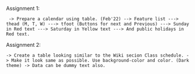 Assignment 1:

     -> Prepare a calendar using table. (Feb'22) --> Feature list ---> thead (M, T, W) ---> tfoot (Buttons for next and Previous) ---> Sunday in Red text ---> Saturday in Yellow text ---> And public holidays in Red text.


Assignment 2:

    -> Create a table looking similar to the Wiki secion Class schedule. -> Make it look same as possible. Use background-color and color. (Dark theme) -> Data can be dummy text also.